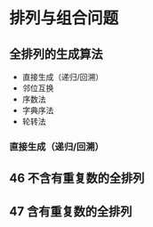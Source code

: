 # 排列与组合问题

## 全排列的生成算法

- 直接生成（递归/回溯）
- 邻位互换
- 序数法
- 字典序法
- 轮转法

### 直接生成（递归/回溯）


## 46 不含有重复数的全排列

## 47 含有重复数的全排列